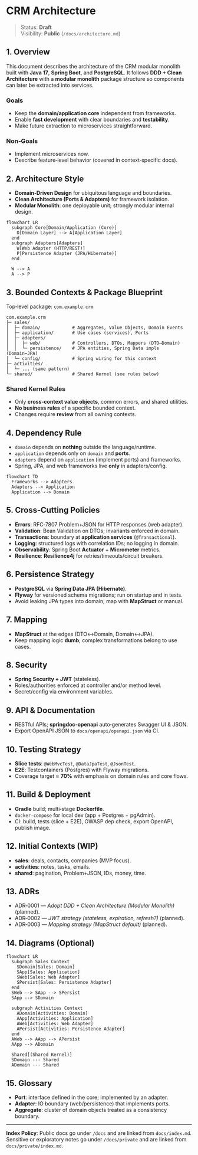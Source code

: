 # CRM Architecture

> Status: **Draft**  
> Visibility: **Public** (`/docs/architecture.md`)

## 1. Overview
This document describes the architecture of the CRM modular monolith built with **Java 17**, **Spring Boot**, and **PostgreSQL**. It follows **DDD + Clean Architecture** with a **modular monolith** package structure so components can later be extracted into services.

### Goals
- Keep the **domain/application core** independent from frameworks.
- Enable **fast development** with clear boundaries and **testability**.
- Make future extraction to microservices straightforward.

### Non‑Goals
- Implement microservices now.
- Describe feature‑level behavior (covered in context‑specific docs).

## 2. Architecture Style
- **Domain‑Driven Design** for ubiquitous language and boundaries.
- **Clean Architecture (Ports & Adapters)** for framework isolation.
- **Modular Monolith**: one deployable unit; strongly modular internal design.

```mermaid
flowchart LR
  subgraph Core[Domain/Application (Core)]
    D[Domain Layer] --> A[Application Layer]
  end
  subgraph Adapters[Adapters]
    W[Web Adapter (HTTP/REST)]
    P[Persistence Adapter (JPA/Hibernate)]
  end

  W --> A
  A --> P
```

## 3. Bounded Contexts & Package Blueprint
Top‑level package: `com.example.crm`

```
com.example.crm
├─ sales/
│  ├─ domain/            # Aggregates, Value Objects, Domain Events
│  ├─ application/       # Use cases (services), Ports
│  ├─ adapters/
│  │  ├─ web/            # Controllers, DTOs, Mappers (DTO↔Domain)
│  │  └─ persistence/    # JPA entities, Spring Data impls (Domain↔JPA)
│  └─ config/            # Spring wiring for this context
├─ activities/
│  └─ ... (same pattern)
└─ shared/               # Shared Kernel (see rules below)
```

### Shared Kernel Rules
- Only **cross‑context value objects**, common errors, and shared utilities.  
- **No business rules** of a specific bounded context.  
- Changes require **review** from all owning contexts.

## 4. Dependency Rule
- `domain` depends on **nothing** outside the language/runtime.
- `application` depends only on `domain` and **ports**.
- `adapters` depend on `application` (implement ports) and frameworks.
- Spring, JPA, and web frameworks live **only** in adapters/config.

```mermaid
flowchart TD
  Frameworks --> Adapters
  Adapters --> Application
  Application --> Domain
```

## 5. Cross‑Cutting Policies
- **Errors**: RFC‑7807 Problem+JSON for HTTP responses (web adapter).  
- **Validation**: Bean Validation on DTOs; invariants enforced in domain.  
- **Transactions**: boundary at **application services** (`@Transactional`).  
- **Logging**: structured logs with correlation IDs; no logging in domain.  
- **Observability**: Spring Boot **Actuator** + **Micrometer** metrics.  
- **Resilience**: **Resilience4j** for retries/timeouts/circuit breakers.

## 6. Persistence Strategy
- **PostgreSQL** via **Spring Data JPA (Hibernate)**.  
- **Flyway** for versioned schema migrations; run on startup and in tests.  
- Avoid leaking JPA types into domain; map with **MapStruct** or manual.

## 7. Mapping
- **MapStruct** at the edges (DTO↔Domain, Domain↔JPA).  
- Keep mapping logic **dumb**; complex transformations belong to use cases.

## 8. Security
- **Spring Security + JWT** (stateless).  
- Roles/authorities enforced at controller and/or method level.  
- Secret/config via environment variables.

## 9. API & Documentation
- RESTful APIs; **springdoc‑openapi** auto‑generates Swagger UI & JSON.  
- Export OpenAPI JSON to `docs/openapi/openapi.json` via CI.

## 10. Testing Strategy
- **Slice tests**: `@WebMvcTest`, `@DataJpaTest`, `@JsonTest`.  
- **E2E**: Testcontainers (Postgres) with Flyway migrations.  
- Coverage target ≈ **70%** with emphasis on domain rules and core flows.

## 11. Build & Deployment
- **Gradle** build; multi‑stage **Dockerfile**.  
- `docker-compose` for local dev (app + Postgres + pgAdmin).  
- CI: build, tests (slice + E2E), OWASP dep check, export OpenAPI, publish image.

## 12. Initial Contexts (WIP)
- **sales**: deals, contacts, companies (MVP focus).  
- **activities**: notes, tasks, emails.  
- **shared**: pagination, Problem+JSON, IDs, money, time.

## 13. ADRs
- ADR‑0001 — *Adopt DDD + Clean Architecture (Modular Monolith)* (planned).  
- ADR‑0002 — *JWT strategy (stateless, expiration, refresh?)* (planned).  
- ADR‑0003 — *Mapping strategy (MapStruct default)* (planned).

## 14. Diagrams (Optional)
```mermaid
flowchart LR
  subgraph Sales Context
    SDomain[Sales: Domain]
    SApp[Sales: Application]
    SWeb[Sales: Web Adapter]
    SPersist[Sales: Persistence Adapter]
  end
  SWeb --> SApp --> SPersist
  SApp --> SDomain

  subgraph Activities Context
    ADomain[Activities: Domain]
    AApp[Activities: Application]
    AWeb[Activities: Web Adapter]
    APersist[Activities: Persistence Adapter]
  end
  AWeb --> AApp --> APersist
  AApp --> ADomain

  Shared[(Shared Kernel)]
  SDomain --- Shared
  ADomain --- Shared
```

## 15. Glossary
- **Port**: interface defined in the core; implemented by an adapter.  
- **Adapter**: IO boundary (web/persistence) that implements ports.  
- **Aggregate**: cluster of domain objects treated as a consistency boundary.

---
**Index Policy**: Public docs go under `/docs` and are linked from `docs/index.md`. Sensitive or exploratory notes go under `/docs/private` and are linked from `docs/private/index.md`.

